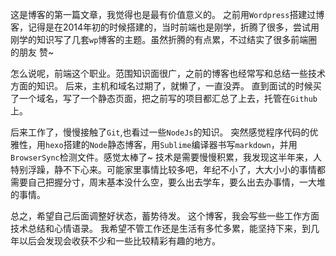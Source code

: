 这是博客的第一篇文章，我觉得也是最有价值意义的。
之前用`Wordpress`搭建过博客，记得是在2014年初的时候搭建的，当时前端也是刚学，折腾了很多，尝试用刚学的知识写了几套`wp`博客的主题。虽然折腾的有点累，不过结实了很多前端圈的朋友 赞~

怎么说呢，前端这个职业。范围知识面很广，之前的博客也经常写和总结一些技术方面的知识。
后来，主机和域名过期了，就懒了，一直没弄。
直到面试的时候买了一个域名，写了一个静态页面，把之前写的项目都汇总了上去，托管在`Github`上。

后来工作了，慢慢接触了`Git`,也看过一些`NodeJs`的知识。
突然感觉程序代码的优雅性，用`hexo`搭建的`Node`静态博客，用`Sublime`编译器书写`markdown`，并用`BrowserSync`检测文件。感觉太棒了~
技术是需要慢慢积累，我发现这半年来，人特别浮躁，静不下心来。可能家里事情比较多吧，年纪不小了，大大小小的事情都需要自己把握分寸，周末基本没什么空，要么出去学车，要么出去办事情，一大堆的事情。

总之，希望自己后面调整好状态，蓄势待发。
这个博客，我会写些一些工作方面技术总结和心情语录。
我希望不管工作还是生活有多忙多累，能坚持下来，到几年以后会发现会收获不少和一些比较精彩有趣的地方。

